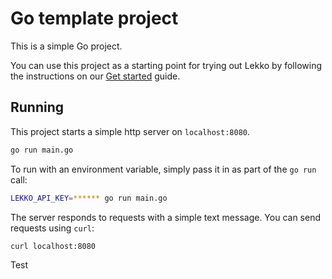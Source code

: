 # Go template project

This is a simple Go project.

You can use this project as a starting point for trying out Lekko by following the instructions on our [Get started](https://docs.lekko.com) guide.

## Running

This project starts a simple http server on `localhost:8080`.

```bash
go run main.go
```

To run with an environment variable, simply pass it in as part of the `go run` call:

```bash
LEKKO_API_KEY=****** go run main.go
```

The server responds to requests with a simple text message. You can send requests using `curl`:

```bash
curl localhost:8080
```

Test
